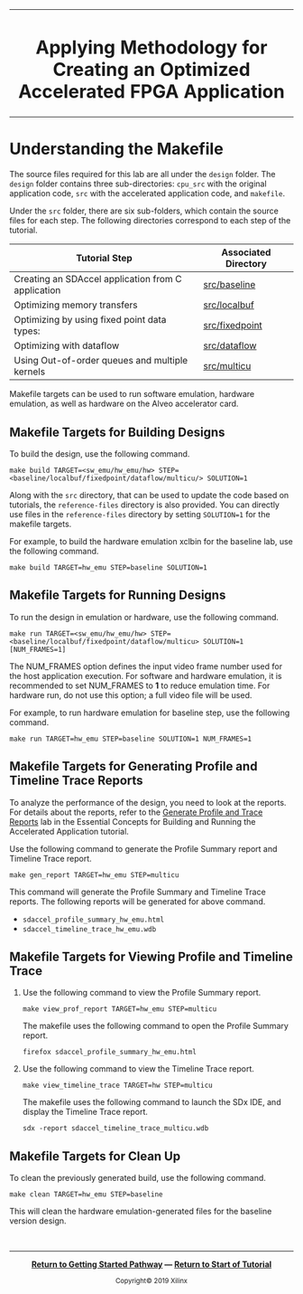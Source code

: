 <table>
 <tr>
 <td align="center"><h1>Applying Methodology for Creating an Optimized Accelerated FPGA Application
 </td>
 </tr>
</table>

# Understanding the Makefile

The source files required for this lab are all under the `design` folder. The `design` folder contains three sub-directories: `cpu_src` with the original application code, `src` with the accelerated application code, and `makefile`.

Under the `src` folder, there are six sub-folders, which contain the source files for each step. The following directories correspond to each step of the tutorial.

| Tutorial Step                                             | Associated Directory  |
|-------------------------------------------------------------|------------------------ |
| Creating an SDAccel application from C application          |     [src/baseline](./design/src/baseline)        |
| Optimizing memory transfers                                  |     [src/localbuf](./design/src/localbuf)        |
| Optimizing by using fixed point data types:                 |     [src/fixedpoint](./design/src/fixedpoint)      |
| Optimizing with dataflow                                    |     [src/dataflow](./design/src/dataflow)        |
| Using Out-of-order queues and multiple kernels              |     [src/multicu](./design/src/multicu)         |

Makefile targets can be used to run software emulation, hardware emulation, as well as hardware on the Alveo accelerator card.

## Makefile Targets for Building Designs

To build the design, use the following command.

```
make build TARGET=<sw_emu/hw_emu/hw> STEP=<baseline/localbuf/fixedpoint/dataflow/multicu/> SOLUTION=1
```

Along with the `src` directory, that can be used to update the code based on tutorials, the `reference-files` directory is also provided. You can directly use files in the `reference-files` directory by setting `SOLUTION=1` for the makefile targets.

For example, to build the hardware emulation xclbin for the baseline lab, use the following command.

```
make build TARGET=hw_emu STEP=baseline SOLUTION=1
```

## Makefile Targets for Running Designs

To run the design in emulation or hardware, use the following command.

```
make run TARGET=<sw_emu/hw_emu/hw> STEP=<baseline/localbuf/fixedpoint/dataflow/multicu> SOLUTION=1 [NUM_FRAMES=1]
```

The NUM_FRAMES option defines the input video frame number used for the host application execution. For software and hardware emulation, it is recommended to set NUM_FRAMES to **1** to reduce emulation time. For hardware run, do not use this option; a full video file will be used.

For example, to run hardware emulation for baseline step, use the following command.

```
make run TARGET=hw_emu STEP=baseline SOLUTION=1 NUM_FRAMES=1
```

## Makefile Targets for Generating Profile and Timeline Trace Reports

To analyze the performance of the design, you need to look at the reports. For details about the reports, refer to the [Generate Profile and Trace Reports](../Pathway3/ProfileAndTraceReports.md) lab in the Essential Concepts for Building and Running the Accelerated Application tutorial.

Use the following command to generate the Profile Summary report and Timeline Trace report.

```
make gen_report TARGET=hw_emu STEP=multicu
```

This command will generate the Profile Summary and Timeline Trace reports. The following reports will be generated for above command.

 - `sdaccel_profile_summary_hw_emu.html`
 - `sdaccel_timeline_trace_hw_emu.wdb`

## Makefile Targets for Viewing Profile and Timeline Trace

1. Use the following command to view the Profile Summary report.

   ```
   make view_prof_report TARGET=hw_emu STEP=multicu
   ```

   The makefile uses the following command to open the Profile Summary report.

   ```
   firefox sdaccel_profile_summary_hw_emu.html
   ```

2. Use the following command to view the Timeline Trace report.

   ```
   make view_timeline_trace TARGET=hw STEP=multicu
   ```

   The makefile uses the following command to launch the SDx IDE, and display the Timeline Trace report.

   ```
   sdx -report sdaccel_timeline_trace_multicu.wdb
   ```

## Makefile Targets for Clean Up

To clean the previously generated build, use the following command.

```
make clean TARGET=hw_emu STEP=baseline
```

This will clean the hardware emulation-generated files for the baseline version design.

</br>
<hr/>
<p align="center"><b><a href="/docs/sdaccel-getting-started/">Return to Getting Started Pathway</a> — <a href="./README.md">Return to Start of Tutorial</a></b></p>

<p align="center"><sup>Copyright&copy; 2019 Xilinx</sup></p>
